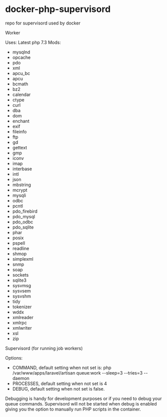 # docker-php-supervisord
repo for supervisord used by docker


Worker

Uses:
Latest php 7.3
Mods:
 - mysqlnd
 - opcache
 - pdo
 - xml
 - apcu_bc
 - apcu
 - bcmath
 - bz2
 - calendar
 - ctype
 - curl
 - dba
 - dom
 - enchant
 - exif
 - fileinfo
 - ftp
 - gd
 - gettext
 - gmp
 - iconv
 - imap
 - interbase
 - intl
 - json
 - mbstring
 - mcrypt
 - mysqli
 - odbc
 - pcntl
 - pdo_firebird
 - pdo_mysql
 - pdo_odbc
 - pdo_sqlite
 - phar
 - posix
 - pspell
 - readline
 - shmop
 - simplexml
 - snmp
 - soap
 - sockets
 - sqlite3
 - sysvmsg
 - sysvsem
 - sysvshm
 - tidy
 - tokenizer
 - wddx
 - xmlreader
 - xmlrpc
 - xmlwriter
 - xsl
 - zip

Supervisord (for running job workers)

Options:
* COMMAND, default setting when not set is: php /var/www/apps/laravel/artisan queue:work --sleep=3 --tries=3 --daemon
* PROCESSES, default setting when not set is 4
* DEBUG, default setting when not set is false.

Debugging is handy for development purposes or if you need to debug your queue commands. Supervisord will not be started when debug is enabled giving you the option to manually run PHP scripts in the container.
